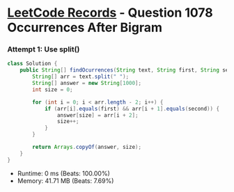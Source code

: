 # [LeetCode Records](../../README.md) - Question 1078 Occurrences After Bigram

### Attempt 1: Use split()
```java
class Solution {
    public String[] findOcurrences(String text, String first, String second) {
        String[] arr = text.split(" ");
        String[] answer = new String[1000];
        int size = 0;

        for (int i = 0; i < arr.length - 2; i++) {
            if (arr[i].equals(first) && arr[i + 1].equals(second)) {
                answer[size] = arr[i + 2];
                size++;
            }
        }

        return Arrays.copyOf(answer, size);
    }
}
```
- Runtime: 0 ms (Beats: 100.00%)
- Memory: 41.71 MB (Beats: 7.69%)

<br>
